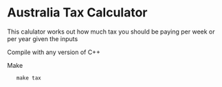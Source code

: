 # Australia Tax Calculator
This calulator works out how much tax you should be paying per week or per year given the inputs

Compile with any version of C++

Make 

``` 
   make tax
```
